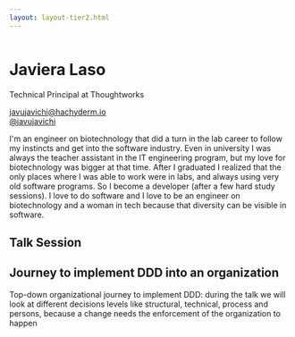```yaml
---
layout: layout-tier2.html
---
```

<div class="container section featured-speaker">
   <div class="row">
     <div class="col-xs-12 col-sm-2 new-img-container">
       <img class="new-speaker-page-img javiera-laso" />
       </div>
     <div class="col-xs-12 col-sm-10 copy-container">
       <h1 class="speaker-header">Javiera Laso</h1>
       <span class="speaker-subtitle">Technical Principal at Thoughtworks</span>
       <p><a class="speaker-handle" href="https://hachyderm.io/@javujavichi" target="_blank">javujavichi@hachyderm.io</a>
       <br>
       <a href="https://twitter.com/Javujavichi" target="_blank">@javujavichi</a></p>
       <p>I'm an engineer on biotechnology that did a turn in the lab career to follow my instincts and get into the software industry. Even in university I was always the teacher assistant in the IT engineering program, but my love for biotechnology was bigger at that time. After I graduated I realized that the only places where I was able to work were in labs, and always using very old software programs.  So I become a developer (after a few hard study sessions). I love to do software and I love to be an engineer on biotechnology and a woman in tech because that diversity can be visible in software.</p>
       <h2>Talk Session</h2>
        <h2 class="gold">Journey to implement DDD into an organization</h2>
       <p>Top-down organizational journey to implement DDD: during the talk we will look at different decisions levels like structural, technical, process and persons, because a change needs the enforcement of the organization to happen</p>
     </div>
   </div>
 </div>
